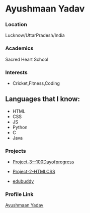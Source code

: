 # Ayushmaan Yadav

### Location

Lucknow/UttarPradesh/India

### Academics

Sacred Heart School

### Interests

- Cricket,Fitness,Coding

## Languages that I know:

- HTML
- CSS
- JS
- Python
- C
- Java

### Projects

- [Project-3--100Dayofprogress](https://github.com/asteriskayush007/Project-3--100Dayofprogress)

- [Project-2-HTMLCSS](https://github.com/asteriskayush007/Project-2-HTMLCSS)

- [edubuddy](https://github.com/asteriskayush007/edubuddy)

### Profile Link

[Ayushmaan Yadav](https://github.com/asteriskayush007)